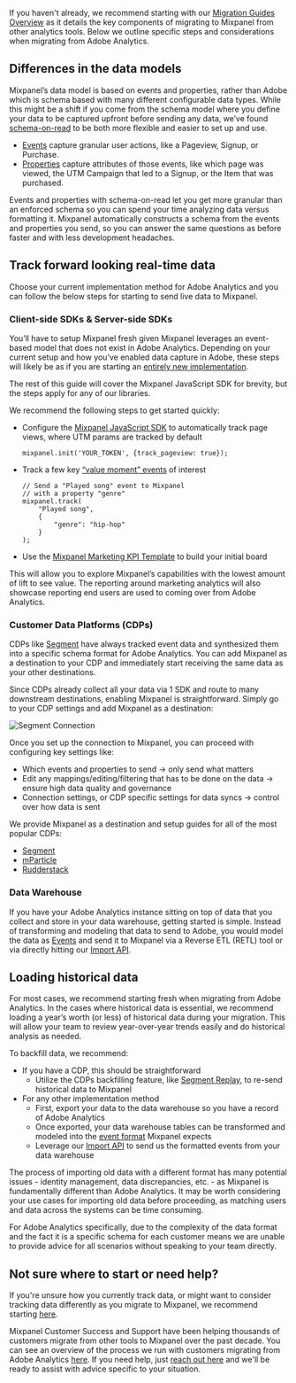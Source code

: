 If you haven't already, we recommend starting with our [Migration Guides Overview](/docs/other-bits/tutorials/migration-guides) as it details the key components of migrating to Mixpanel from other analytics tools. Below we outline specific steps and considerations when migrating from Adobe Analytics.

## Differences in the data models

Mixpanel’s data model is based on events and properties, rather than Adobe which is schema based with many different configurable data types. While this might be a shift if you come from the schema model where you define your data to be captured upfront before sending any data, we’ve found [schema-on-read](/docs/other-bits/under-the-hood#schema-on-read) to be both more flexible and easier to set up and use.

- [Events](notion://www.notion.so/docs/getting-started/what-is-mixpanel#events) capture granular user actions, like a Pageview, Signup, or Purchase.
- [Properties](notion://www.notion.so/docs/getting-started/what-is-mixpanel#properties) capture attributes of those events, like which page was viewed, the UTM Campaign that led to a Signup, or the Item that was purchased.

Events and properties with schema-on-read let you get more granular than an enforced schema so you can spend your time analyzing data versus formatting it. Mixpanel automatically constructs a schema from the events and properties you send, so you can answer the same questions as before faster and with less development headaches.

## Track forward looking real-time data

Choose your current implementation method for Adobe Analytics and you can follow the below steps for starting to send live data to Mixpanel.

### Client-side SDKs & Server-side SDKs

You’ll have to setup Mixpanel fresh given Mixpanel leverages an event-based model that does not exist in Adobe Analytics. Depending on your current setup and how you’ve enabled data capture in Adobe, these steps will likely be as if you are starting an [entirely new implementation](/docs/getting-started/plan-your-implementation).

The rest of this guide will cover the Mixpanel JavaScript SDK for brevity, but the steps apply for any of our libraries.

We recommend the following steps to get started quickly:

- Configure the [Mixpanel JavaScript SDK](/docs/javascript-full-api-reference) to automatically track page views, where UTM params are tracked by default
    
    ```
    mixpanel.init('YOUR_TOKEN', {track_pageview: true});
    ```
    
- Track a few key [“value moment” events](/docs/getting-started/plan-your-implementation#value-moment-event) of interest
    
    ```
    // Send a "Played song" event to Mixpanel
    // with a property "genre"
    mixpanel.track(
        "Played song",
        {
            "genre": "hip-hop"
        }
    );
    ```
    
- Use the [Mixpanel Marketing KPI Template](https://mixpanel.com/project?show-template-selector=true) to build your initial board

This will allow you to explore Mixpanel’s capabilities with the lowest amount of lift to see value. The reporting around marketing analytics will also showcase reporting end users are used to coming over from Adobe Analytics. 

### Customer Data Platforms (CDPs)

CDPs like [Segment](https://segment.com/) have always tracked event data and synthesized them into a specific schema format for Adobe Analytics. You can add Mixpanel as a destination to your CDP and immediately start receiving the same data as your other destinations.

Since CDPs already collect all your data via 1 SDK and route to many downstream destinations, enabling Mixpanel is straightforward. Simply go to your CDP settings and add Mixpanel as a destination:

![Segment Connection](https://user-images.githubusercontent.com/129823695/234812593-dffee962-bb34-49b8-9686-96bc0f0565d8.png)

Once you set up the connection to Mixpanel, you can proceed with configuring key settings like:

- Which events and properties to send → only send what matters
- Edit any mappings/editing/filtering that has to be done on the data → ensure high data quality and governance
- Connection settings, or CDP specific settings for data syncs → control over how data is sent

We provide Mixpanel as a destination and setup guides for all of the most popular CDPs:

- [Segment](https://segment.com/docs/connections/destinations/catalog/actions-mixpanel/)
- [mParticle](https://docs.mparticle.com/integrations/mixpanel/audience/)
- [Rudderstack](https://www.rudderstack.com/docs/destinations/streaming-destinations/mixpanel/)

### Data Warehouse

If you have your Adobe Analytics instance sitting on top of data that you collect and store in your data warehouse, getting started is simple. Instead of transforming and modeling that data to send to Adobe, you would model the data as [Events](/docs/tracking/reference/data-model) and send it to Mixpanel via a Reverse ETL (RETL) tool or via directly hitting our [Import API](https://developer.mixpanel.com/reference/import-events).

## Loading historical data

For most cases, we recommend starting fresh when migrating from Adobe Analytics. In the cases where historical data is essential, we recommend loading a year’s worth (or less) of historical data during your migration. This will allow your team to review year-over-year trends easily and do historical analysis as needed.

To backfill data, we recommend:

- If you have a CDP, this should be straightforward
    - Utilize the CDPs backfilling feature, like [Segment Replay](https://segment.com/docs/guides/what-is-replay/), to re-send historical data to Mixpanel
- For any other implementation method
    - First, export your data to the data warehouse so you have a record of Adobe Analytics
    - Once exported, your data warehouse tables can be transformed and modeled into the [event format](/docs/tracking/how-tos/events-and-properties) Mixpanel expects
    - Leverage our [Import API](https://developer.mixpanel.com/reference/import-events) to send us the formatted events from your data warehouse

The process of importing old data with a different format has many potential issues - identity management, data discrepancies, etc. - as Mixpanel is fundamentally different than Adobe Analytics. It may be worth considering your use cases for importing old data before proceeding, as matching users and data across the systems can be time consuming.

For Adobe Analytics specifically, due to the complexity of the data format and the fact it is a specific schema for each customer means we are unable to provide advice for all scenarios without speaking to your team directly.

## Not sure where to start or need help?

If you're unsure how you currently track data, or might want to consider tracking data differently as you migrate to Mixpanel, we recommend starting [here](https://mixpanel.com/blog/guide-to-choosing-your-data-architecture/).

Mixpanel Customer Success and Support have been helping thousands of customers migrate from other tools to Mixpanel over the past decade. You can see an overview of the process we run with customers migrating from Adobe Analytics [here](https://mxpnl.notion.site/Adobe-Migration-Package-4035f7e2f62f43adb65e34b23ad14d23?pvs=4). If you need help, just [reach out here](https://mixpanel.com/get-support) and we'll be ready to assist with advice specific to your situation.
